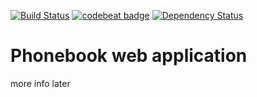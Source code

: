 [![Build Status](https://travis-ci.org/ensyb/PhoneBook.svg?branch=master)](https://travis-ci.org/ensyb/PhoneBook)
[![codebeat badge](https://codebeat.co/badges/7ad84c7e-fa46-4f2b-9b59-56a4517147fd)](https://codebeat.co/projects/github-com-ensyb-phonebook-master)
[![Dependency Status](https://www.versioneye.com/user/projects/58eca674d6c98d0044054a88/badge.svg?style=flat-square)](https://www.versioneye.com/user/projects/58eca674d6c98d0044054a88)
# Phonebook web application

more info later

